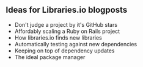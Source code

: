 ## Ideas for Libraries.io blogposts

- Don't judge a project by it's GitHub stars
- Affordably scaling a Ruby on Rails project
- How libraries.io finds new libraries
- Automatically testing against new dependencies
- Keeping on top of dependency updates
- The ideal package manager
